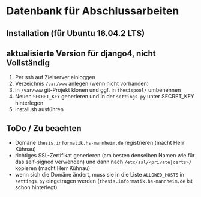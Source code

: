 # Datenbank für Abschlussarbeiten

## Installation (für Ubuntu 16.04.2 LTS)
## aktualisierte Version für django4, nicht Vollständig

1. Per ssh auf Zielserver einloggen
2. Verzeichnis `/var/www` anlegen (wenn nicht vorhanden)
3. in `/var/www` git-Projekt klonen und ggf. in `thesispool/` umbenennen
4. Neuen `SECRET_KEY` generieren und in der `settings.py` unter SECRET_KEY hinterlegen
5. install.sh ausführen

## ToDo / Zu beachten

- Domäne `thesis.informatik.hs-mannheim.de` registrieren (macht Herr Kühnau)
- richtiges SSL-Zertifikat generieren (am besten denselben Namen wie für das self-signed verwenden) und dann nach `/etc/ssl/<private|certs>/` kopieren (macht Herr Kühnau)
- wenn sich die Domäne ändert, muss sie in die Liste `ALLOWED_HOSTS` in `settings.py` eingetragen werden (`thesis.informatik.hs-mannheim.de` ist schon hinterlegt)
